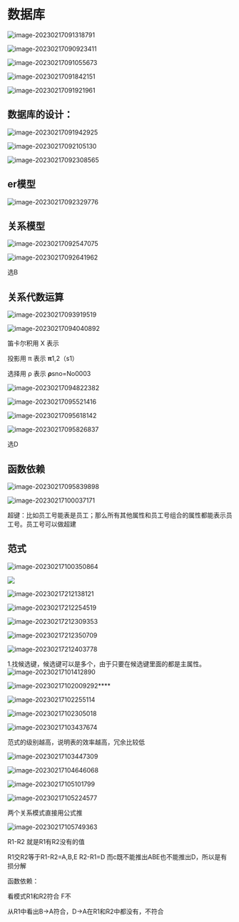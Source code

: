 # 数据库

![image-20230217091318791](day-06.assets/image-20230217091318791.png)

![image-20230217090923411](day-06.assets/image-20230217090923411.png)



![image-20230217091055673](day-06.assets/image-20230217091055673.png)





![image-20230217091842151](day-06.assets/image-20230217091842151.png)





![image-20230217091921961](day-06.assets/image-20230217091921961.png)







## 数据库的设计：

![image-20230217091942925](day-06.assets/image-20230217091942925.png)



![image-20230217092105130](day-06.assets/image-20230217092105130.png)





![image-20230217092308565](day-06.assets/image-20230217092308565.png)





## er模型

![image-20230217092329776](day-06.assets/image-20230217092329776.png)





## 关系模型

![image-20230217092547075](day-06.assets/image-20230217092547075.png)







![image-20230217092641962](day-06.assets/image-20230217092641962.png)





选B





## 关系代数运算

![image-20230217093919519](day-06.assets/image-20230217093919519.png)



![image-20230217094040892](day-06.assets/image-20230217094040892.png)



笛卡尔积用 X 表示

投影用 π 表示  **π**1,2（s1）

选择用 ρ 表示 **ρ**sno=No0003



![image-20230217094822382](day-06.assets/image-20230217094822382.png)







![image-20230217095521416](day-06.assets/image-20230217095521416.png)

![image-20230217095618142](day-06.assets/image-20230217095618142.png)







![image-20230217095826837](day-06.assets/image-20230217095826837.png)

选D





## 函数依赖



![image-20230217095839898](day-06.assets/image-20230217095839898.png)



![image-20230217100037171](day-06.assets/image-20230217100037171.png)



超键：比如员工号能表是员工；那么所有其他属性和员工号组合的属性都能表示员工号。员工号可以做超建



## 范式



![image-20230217100350864](day-06.assets/image-20230217100350864.png)



![ ](day-06.assets/image-20230217100532578.png)

![image-20230217212138121](day-06.assets/image-20230217212138121.png)

![image-20230217212254519](day-06.assets/image-20230217212254519.png)

![image-20230217212309353](day-06.assets/image-20230217212309353.png)



![image-20230217212350709](day-06.assets/image-20230217212350709.png)

![image-20230217212403778](day-06.assets/image-20230217212403778.png)



1.找候选键，候选键可以是多个，由于只要在候选键里面的都是主属性。![image-20230217101412890](day-06.assets/image-20230217101412890.png)





![image-20230217102009292](day-06.assets/image-20230217102009292.png)****

![image-20230217102255114](day-06.assets/image-20230217102255114.png)







![image-20230217102305018](day-06.assets/image-20230217102305018.png)

![image-20230217103437674](day-06.assets/image-20230217103437674.png)

范式的级别越高，说明表的效率越高，冗余比较低

![image-20230217103447309](day-06.assets/image-20230217103447309.png)

![image-20230217104646068](day-06.assets/image-20230217104646068.png)



![image-20230217105101799](day-06.assets/image-20230217105101799.png)





![image-20230217105224577](day-06.assets/image-20230217105224577.png)





两个关系模式直接用公式推

![image-20230217105749363](day-06.assets/image-20230217105749363.png)

R1-R2  就是R1有R2没有的值

R1交R2等于R1-R2=A,B,E   R2-R1=D  而c既不能推出ABE也不能推出D，所以是有损分解

函数依赖：

看模式R1和R2符合 F不

从R1中看出B->A符合，D->A在R1和R2中都没有，不符合





